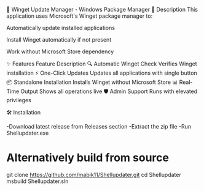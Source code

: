 🚀 Winget Update Manager - Windows Package Manager
📜 Description
This application uses Microsoft's Winget package manager to:

Automatically update installed applications

Install Winget automatically if not present

Work without Microsoft Store dependency

✨ Features
Feature	Description
🔍 Automatic Winget Check	Verifies Winget installation
⚡ One-Click Updates	Updates all applications with single button
📦 Standalone Installation	Installs Winget without Microsoft Store
📊 Real-Time Output	Shows all operations live
🛡️ Admin Support	Runs with elevated privileges

🛠️ Installation

-Download latest release from Releases section
-Extract the zip file
-Run Shellupdater.exe


# Alternatively build from source
git clone https://github.com/mabik11/Shellupdater.git
cd Shellupdater
msbuild Shellupdater.sln
